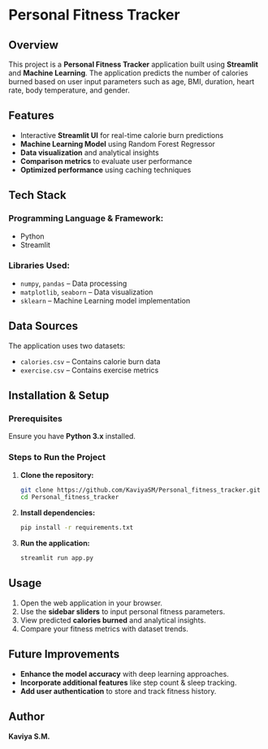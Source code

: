 # Personal Fitness Tracker

## Overview
This project is a **Personal Fitness Tracker** application built using **Streamlit** and **Machine Learning**. The application predicts the number of calories burned based on user input parameters such as age, BMI, duration, heart rate, body temperature, and gender.

## Features
- Interactive **Streamlit UI** for real-time calorie burn predictions
- **Machine Learning Model** using Random Forest Regressor
- **Data visualization** and analytical insights
- **Comparison metrics** to evaluate user performance
- **Optimized performance** using caching techniques

## Tech Stack
### Programming Language & Framework:
- Python
- Streamlit

### Libraries Used:
- `numpy`, `pandas` – Data processing
- `matplotlib`, `seaborn` – Data visualization
- `sklearn` – Machine Learning model implementation

## Data Sources
The application uses two datasets:
- `calories.csv` – Contains calorie burn data
- `exercise.csv` – Contains exercise metrics

## Installation & Setup
### Prerequisites
Ensure you have **Python 3.x** installed.

### Steps to Run the Project
1. **Clone the repository:**
   ```sh
   git clone https://github.com/KaviyaSM/Personal_fitness_tracker.git
   cd Personal_fitness_tracker
   ```
2. **Install dependencies:**
   ```sh
   pip install -r requirements.txt
   ```
3. **Run the application:**
   ```sh
   streamlit run app.py
   ```

## Usage
1. Open the web application in your browser.
2. Use the **sidebar sliders** to input personal fitness parameters.
3. View predicted **calories burned** and analytical insights.
4. Compare your fitness metrics with dataset trends.

## Future Improvements
- **Enhance the model accuracy** with deep learning approaches.
- **Incorporate additional features** like step count & sleep tracking.
- **Add user authentication** to store and track fitness history.

## Author
**Kaviya S.M.**


